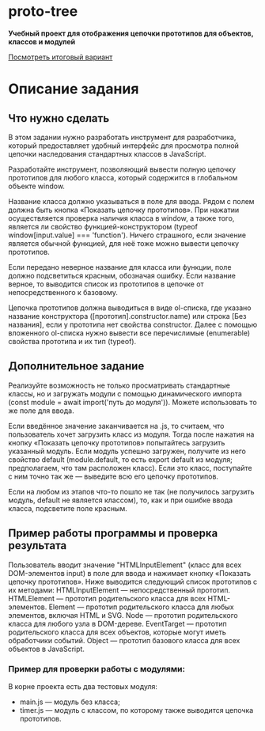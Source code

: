 # proto-tree
**Учебный проект для отображения цепочки прототипов для объектов, классов и модулей**

  [Посмотреть итоговый вариант]([#proto-tree](https://kikhay-nik.github.io/proto-tree/))

# Описание задания

## Что нужно сделать

В этом задании нужно разработать инструмент для разработчика, который предоставляет удобный интерфейс для просмотра полной цепочки наследования стандартных классов в JavaScript.

Разработайте инструмент, позволяющий вывести полную цепочку прототипов для любого класса, который содержится в глобальном объекте window. 

Название класса должно указываться в поле для ввода. 
Рядом с полем должна быть кнопка «Показать цепочку прототипов». При нажатии осуществляется проверка наличия класса в window, а также того, является ли свойство функцией-конструктором (typeof window[input.value] === 'function'). Ничего страшного, если значение является обычной функцией, для неё тоже можно вывести цепочку прототипов. 

Если передано неверное название для класса или функции, поле должно подсветиться красным, обозначая ошибку. 
Если название верное, то выводится список из прототипов в цепочке от непосредственного к базовому.

Цепочка прототипов должна выводиться в виде ol-списка, где указано название конструктора ([прототип].constructor.name) или строка [Без названия], если у прототипа нет свойства constructor. Далее с помощью вложенного ol-списка нужно вывести все перечислимые (enumerable) свойства прототипа и их тип (typeof).


## Дополнительное задание

Реализуйте возможность не только просматривать стандартные классы, но и загружать модули с помощью динамического импорта (const module = await import('путь до модуля')). Можете использовать то же поле для ввода. 

Если введённое значение заканчивается на .js, то считаем, что пользователь хочет загрузить класс из модуля. Тогда после нажатия на кнопку «Показать цепочку прототипов» попытайтесь загрузить указанный модуль. Если модуль успешно загружен, получите из него свойство default (module.default, то есть export default из модуля; предполагаем, что там расположен класс). 
Если это класс, поступайте с ним точно так же — выведите всю его цепочку прототипов.

Если на любом из этапов что-то пошло не так (не получилось загрузить модуль, default не является классом), то, как и при ошибке ввода класса, подсветите поле красным.



## Пример работы программы и проверка результата

Пользователь вводит значение "HTMLInputElement" (класс для всех DOM-элементов input) в поле для ввода и нажимает кнопку «Показать цепочку прототипов».
Ниже выводится следующий список прототипов с их методами:
HTMLInputElement — непосредственный прототип.
HTMLElement — прототип родительского класса для всех HTML-элементов.
Element — прототип родительского класса для любых элементов, включая HTML и SVG.
Node — прототип родительского класса для любого узла в DOM-дереве.
EventTarget — прототип родительского класса для всех объектов, которые могут иметь обработчики событий.
Object — прототип базового класса для всех объектов в JavaScript.

### Пример для проверки работы с модулями:

В корне проекта есть два тестовых модуля:
* main.js — модуль без класса;
* timer.js — модуль с классом, по которому также выводится цепочка прототипов.

